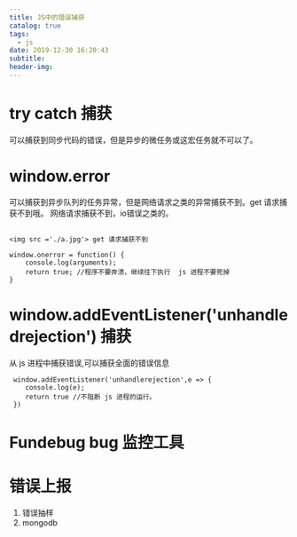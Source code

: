 ```yaml
---
title: JS中的错误捕获
catalog: true
tags:
  - js
date: 2019-12-30 16:20:43
subtitle:
header-img:
---
```

# try catch 捕获
 可以捕获到同步代码的错误，但是异步的微任务或这宏任务就不可以了。 
 
# window.error
可以捕获到异步队列的任务异常，但是网络请求之类的异常捕获不到。get 请求捕获不到哦。 网络请求捕获不到，io错误之类的。
```

<img src ='./a.jpg'> get 请求捕获不到

window.onerror = function() {
    console.log(arguments);
    return true; //程序不要奔溃，继续往下执行  js 进程不要死掉
}
```

# window.addEventListener('unhandledrejection') 捕获
从 js 进程中捕获错误,可以捕获全面的错误信息
```
 window.addEventListener('unhandlerejection',e => {
    console.log(e);
    return true //不阻断 js 进程的运行。
 })
```

# Fundebug bug 监控工具


# 错误上报
1. 错误抽样
2. mongodb 
